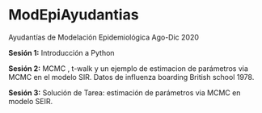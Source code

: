 # ModEpiAyudantias
Ayudantías de Modelación Epidemiológica Ago-Dic 2020


**Sesión 1:**
Introducción a Python

**Sesión 2:**
MCMC , t-walk y un ejemplo de estimacion de parámetros via MCMC en el modelo SIR. Datos de influenza boarding British school 1978.

**Sesión 3:**
Solución de Tarea: estimación de parámetros via MCMC en modelo SEIR. 
